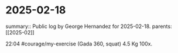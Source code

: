#  2025-02-18

summary:: Public log by George Hernandez for 2025-02-18.
parents: [[2025-02]]

22:04 #courage/my-exercise (Gada 360, squat) 4.5 Kg 100x.
